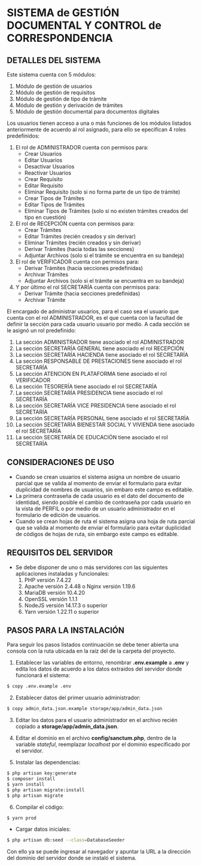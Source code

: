 # SISTEMA de GESTIÓN DOCUMENTAL Y CONTROL de CORRESPONDENCIA

## DETALLES DEL SISTEMA

Este sistema cuenta con 5 módulos:

1. Módulo de gestión de usuarios
2. Módulo de gestión de requisitos
3. Módulo de gestión de tipo de trámite
4. Módulo de gestión y derivación de trámites
5. Módulo de gestión documental para documentos digitales

Los usuarios tienen acceso a una o más funciones de los módulos listados anteriormente de acuerdo al rol asignado, para ello se epecifican 4 roles predefinidos:

1. El rol de ADMINISTRADOR cuenta con permisos para:
    * Crear Usuarios
    * Editar Usuarios
    * Desactivar Usuarios
    * Reactivar Usuarios
    * Crear Requisito
    * Editar Requisito
    * Eliminar Requisito (solo si no forma parte de un tipo de trámite)
    * Crear Tipos de Trámites
    * Editar Tipos de Trámites
    * Eliminar Tipos de Trámites (solo si no existen trámites creados del tipo en cuestión)
2. El rol de RECEPCIÓN cuenta con permisos para:
    * Crear Trámites
    * Editar Trámites (recién creados y sin derivar)
    * Eliminar Trámites (recién creados y sin derivar)
    * Derivar Trámites (hacia todas las secciones)
    * Adjuntar Archivos (solo si el trámite se encuentra en su bandeja)
3. El rol de VERIFICADOR cuenta con permisos para:
    * Derivar Trámites (hacia secciones predefinidas)
    * Archivar Trámites
    * Adjuntar Archivos (solo si el trámite se encuentra en su bandeja)
4. Y por último el rol SECRETARÍA cuenta con permisos para:
    * Derivar Trámite (hacia secciones predefinidas)
    * Archivar Trámite

El encargado de administrar usuarios, para el caso sea el usuario que cuenta con el rol ADMINISTRADOR, es el que cuenta con la facultad de definir la sección para cada usuario usuario por medio. A cada sección se le asignó un rol predefinido:

1. La sección ADMINISTRADOR tiene asociado el rol ADMINISTRADOR
2. La sección SECRETARÍA GENERAL tiene asociado el rol RECEPCIÓN
3. La sección SECRETARÍA HACIENDA tiene asociado el rol SECRETARÍA
4. La sección RESPONSABLE DE PRESTACIONES tiene asociado el rol SECRETARÍA
5. La sección ATENCION EN PLATAFORMA tiene asociado el rol VERIFICADOR
6. La sección TESORERÍA tiene asociado el rol SECRETARÍA
7. La sección SECRETARÍA PRESIDENCIA tiene asociado el rol SECRETARÍA
8. La sección SECRETARÍA VICE PRESIDENCIA tiene asociado el rol SECRETARÍA
9. La sección SECRETARÍA PERSONAL tiene asociado el rol SECRETARÍA
10. La sección SECRETARÍA BIENESTAR SOCIAL Y VIVIENDA tiene asociado el rol SECRETARÍA
11. La sección SECRETARÍA DE EDUCACIÓN tiene asociado el rol SECRETARÍA

## CONSIDERACIONES DE USO

* Cuando se crean usuarios el sistema asigna un nombre de usuario parcial que se valida al momento de enviar el formulario para evitar duplicidad de nombres de usuarios, sin embaro este campo es editable.
* La primera contraseña de cada usuario es el dato del documento de identidad, siendo posible el cambio de contraseña por cada usuario en la vista de PERFIL o por medio de un usuario administrador en el formulario de edición de usuarios.
* Cuando se crean hojas de ruta el sistema asigna una hoja de ruta parcial que se valida al momento de enviar el formulario para evitar duplicidad de códigos de hojas de ruta, sin embargo este campo es editable.

## REQUISITOS DEL SERVIDOR

* Se debe disponer de uno o más servidores con las siguientes aplicaciones instaladas y funcionales:
    1. PHP versión 7.4.22
    2. Apache versión 2.4.48 o Nginx versión 1.19.6
    3. MariaDB versión 10.4.20
    4. OpenSSL versión 1.1.1
    5. NodeJS versión 14.17.3 o superior
    6. Yarn versión 1.22.11 o superior

## PASOS PARA LA INSTALACIÓN

Para seguir los pasos listados continuación se debe tener abierta una consola con la ruta ubicada en la raíz del de la carpeta del proyecto.

1. Establecer las variables de entorno, renombrar **.env.example** a **.env** y edita los datos de acuerdo a los datos extraidos del servidor donde funcionará el sistema:

```sh
$ copy .env.example .env
```

2. Establecer datos del primer usuario administrador:

```sh
$ copy admin_data.json.example storage/app/admin_data.json
```

3. Editar los datos para el usuario administrador en el archivo recién copiado a **storage/app/admin_data.json**.

4. Editar el dominio en el archivo **config/sanctum.php**, dentro de la variable *stateful*, reemplazar *localhost* por el dominio especificado por el servidor.

5. Instalar las dependencias:

```sh
$ php artisan key:generate
$ composer install
$ yarn install
$ php artisan migrate:install
$ php artisan migrate
```

6. Compilar el código:

```sh
$ yarn prod
```

* Cargar datos iniciales:

```sh
$ php artisan db:seed --class=DatabaseSeeder
```

Con ello ya se puede ingresar al navegador y apuntar la URL a la dirección del dominio del servidor donde se instaló el sistema.